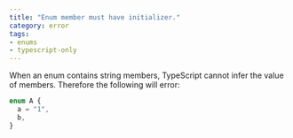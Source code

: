 ```yaml
---
title: "Enum member must have initializer."
category: error
tags:
- enums
- typescript-only
---
```


When an enum contains string members, TypeScript cannot infer the value of
members. Therefore the following will error:

```ts
enum A {
  a = "1",
  b,
}
```
